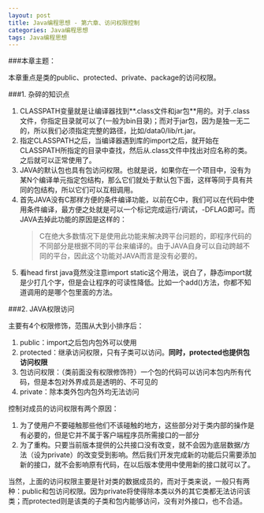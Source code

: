 ```yaml
---
layout: post
title: Java编程思想 - 第六章、访问权限控制
categories: Java编程思想
tags: Java编程思想
---
```


###本章主题：

本章重点是类的public、protected、private、package的访问权限。

###1. 杂碎的知识点

1. CLASSPATH变量就是让编译器找到**.class文件和jar包**用的。对于.class文件，你指定目录就可以了(一般为bin目录)；而对于jar包，因为是独一无二的，所以我们必须指定完整的路径，比如/data0/lib/rt.jar。
2. 指定CLASSPATH之后，当编译器遇到库的import之后，就开始在CLASSPATH所指定的目录中查找，然后从.class文件中找出对应名称的类。之后就可以正常使用了。
3. JAVA的默认包也具有包访问权限。也就是说，如果你在一个项目中，没有为某N个编译单元指定包结构，那么它们就处于默认包下面，这样等同于具有共同的包结构，所以它们可以互相调用。
4. 首先JAVA没有C那样方便的条件编译功能，以前在C中，我们可以在代码中使用条件编译，最方便之处就是可以一个标记完成运行/调试，-DFLAG即可。而JAVA去掉此功能的原因是这样的：
	> C在绝大多数情况下是使用此功能来解决跨平台问题的，即程序代码的不同部分是根据不同的平台来编译的。由于JAVA自身可以自动跨越不同的平台，因此这个功能对JAVA而言是没有必要的。
5. 看head first java竟然没注意import static这个用法，说白了，静态import就是少打几个字，但是会让程序的可读性降低。比如一个add()方法，你都不知道调用的是哪个包里面的方法。

###2. JAVA权限访问

主要有4个权限修饰，范围从大到小排序后：

1. public：import之后包内包外可以使用
2. protected：继承访问权限，只有子类可以访问。**同时，protected也提供包访问权限**
3. 包访问权限：（类前面没有权限修饰符）一个包的代码可以访问本包内所有代码，但是本包对外界成员是透明的、不可见的
4. private：除本类外包内包外均无法访问

控制对成员的访问权限有两个原因：
	
1. 为了使用户不要碰触那些他们不该碰触的地方，这些部分对于类内部的操作是有必要的，但是它并不属于客户端程序员所需接口的一部分
2. 为了重构。只要当前版本提供的公共接口没有改变，就不会因为底层数据/方法（设为private）的改变受到影响。然后我们开发完成新的功能后只需要添加新的接口，就不会影响原有代码，在以后版本使用中使用新的接口就可以了。

当然，上面的访问权限主要是针对类的数据成员的，而对于类来说，一般只有两种：public和包访问权限。因为private将使得除本类以外的其它类都无法访问该类；而protected则是该类的子类和包内能够访问，没有对外接口，也不合适。
